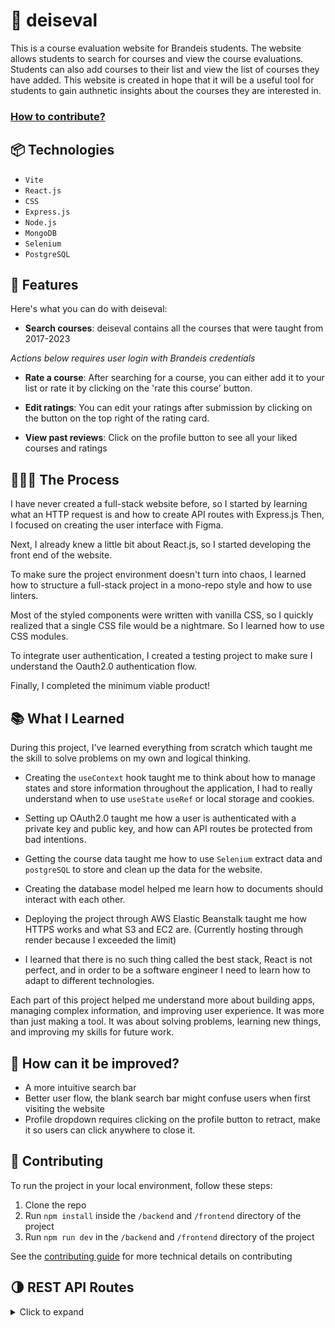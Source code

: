 # :school: deiseval

This is a course evaluation website for Brandeis students. The website allows students to search for courses and view the course evaluations. Students can also add courses to their list and view the list of courses they have added. This website is created in hope that it will be a useful tool for students to gain authnetic insights about the courses they are interested in. 

### [How to contribute?](#-contributing)

## 📦 Technologies

- `Vite`
- `React.js`
- `CSS`
- `Express.js`
- `Node.js`
- `MongoDB`
- `Selenium`
- `PostgreSQL`

## 🦄 Features

Here's what you can do with deiseval:

- **Search courses**: deiseval contains all the courses that were taught from 2017-2023

_Actions below requires user login with Brandeis credentials_

- **Rate a course**: After searching for a course, you can either add it to your list or rate it by clicking on the 'rate this course' button.

- **Edit ratings**: You can edit your ratings after submission by clicking on the button on the top right of the rating card.
  
- **View past reviews**: Click on the profile button to see all your liked courses and ratings
  

## 👩🏽‍🍳 The Process

I have never created a full-stack website before, so I started by learning what an HTTP request is and how to create API routes with Express.js  Then, I focused on creating the user interface with Figma.

Next, I already knew a little bit about React.js, so I started developing the front end of the website. 

To make sure the project environment doesn't turn into chaos, I learned how to structure a full-stack project in a mono-repo style and how to use linters.

Most of the styled components were written with vanilla CSS, so I quickly realized that a single CSS file would be a nightmare. So I learned how to use CSS modules.

To integrate user authentication, I created a testing project to make sure I understand the Oauth2.0 authentication flow.

Finally, I completed the minimum viable product! 


## 📚 What I Learned

During this project, I've learned everything from scratch which taught me the skill to solve problems on my own and logical thinking. 

- Creating the `useContext` hook taught me to think about how to manage states and store information throughout the application, I had to really understand when to use `useState` `useRef` or local storage and cookies.

- Setting up OAuth2.0 taught me how a user is authenticated with a private key and public key, and how can API routes be protected from bad intentions.

- Getting the course data taught me how to use `Selenium` extract data and `postgreSQL` to store and clean up the data for the website.

- Creating the database model helped me learn how to documents should interact with each other.

- Deploying the project through AWS Elastic Beanstalk taught me how HTTPS works and what S3 and EC2 are. (Currently hosting through render because I exceeded the limit)

- I learned that there is no such thing called the best stack, React is not perfect, and in order to be a software engineer I need to learn how to adapt to different technologies. 


Each part of this project helped me understand more about building apps, managing complex information, and improving user experience. It was more than just making a tool. It was about solving problems, learning new things, and improving my skills for future work.

## 💭 How can it be improved?

- A more intuitive search bar
- Better user flow, the blank search bar might confuse users when first visiting the website
- Profile dropdown requires clicking on the profile button to retract, make it so users can click anywhere to close it. 

##  🔨 Contributing

To run the project in your local environment, follow these steps:

1. Clone the repo
2. Run `npm install` inside the `/backend` and `/frontend` directory of the project
3. Run `npm run dev` in the `/backend` and `/frontend` directory of the project

See the [contributing guide](./CONTRIBUTING.md) for more technical details on contributing
   
## :last_quarter_moon: REST API Routes

<details>
<summary>Click to expand</summary>
  
### Course
- GET /api/courses - Get all courses
- GET /api/courses/:id - Get course by id
- POST /api/courses/reviews - Get all evaluations with the given course id
### Auth
 - POST auth/oauth/google - generate jwt token after login with google oauth2.0
 - POST auth/login - generate jwt token after login with username/password
 - POST auth/register - register a new user
 - DELETE auth/:id - delete the user from the database
 ### Evaluations
- POST api/evaluations/forms - Create a new evaluation submission
- GET api/evaluations - Get all evaluations
- POST api/evaluations/user - Get user evaluations with the given user id
- POST api/evaluations/likes - increment or decrement the likes of an evaluation
- GET api/evaluations/recent - retrieve the most recent reviews
### Liked Courses
- POST api/liked-courses - Get all liked courses with the given user id
- POST api/liked-courses/add - Add a new liked course
- POST api/liked-courses/remove - Remove a liked course
</details>


